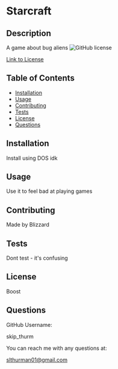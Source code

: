 
  # Starcraft

  ## Description
  A game about bug aliens
  ![GitHub license](https://img.shields.io/badge/License-Boost_1.0-lightblue)
  
  [Link to License](https://www.boost.org/LICENSE_1_0.txtcre)
  
  ## Table of Contents
  - [Installation](#installation)
  - [Usage](#usage)
  - [Contributing](#contributing)
  - [Tests](#tests)
  - [License](#license)
  - [Questions](#questions)
  
  ## Installation
  Install using DOS idk
  
  ## Usage
  Use it to feel bad at playing games
  
  ## Contributing
  Made by Blizzard
  
  ## Tests
  Dont test - it's confusing
  
  ## License
  Boost
  
  ## Questions
  GitHub Username:

  skip_thurm

  You can reach me with any questions at:
  
  slthurman01@gmail.com
